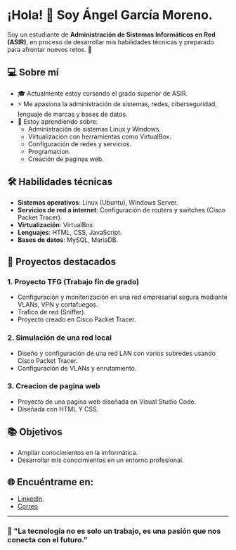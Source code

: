# ¡Hola! 👋 Soy Ángel García Moreno.

Soy un estudiante de **Administración de Sistemas Informáticos en Red (ASIR)**, en proceso de desarrollar mis habilidades técnicas y preparado para afrontar nuevos retos. 🚀

## 💻 Sobre mí
- 🎓 Actualmente estoy cursando el grado superior de ASIR.
- ⚡ Me apasiona la administración de sistemas, redes, ciberseguridad, lenguaje de marcas y bases de datos.
- 🌱 Estoy aprendiendo sobre:
  - Administración de sistemas Linux y Windows.
  - Virtualización con herramientas como  VirtualBox.
  - Configuración de redes y servicios.
  - Programacion.
  - Creación de paginas web.

## 🛠️ Habilidades técnicas
- **Sistemas operativos**: Linux (Ubuntu), Windows Server.
- **Servicios de red a internet**: Configuración de routers y switches (Cisco Packet Tracer).
- **Virtualización**: VirtualBox.
- **Lenguajes**: HTML, CSS, JavaScript.
- **Bases de datos**: MySQL, MariaDB.

## 📂 Proyectos destacados
### 1. **Proyecto TFG (Trabajo  fin de grado)**
- Configuración y monitorización en una red empresarial segura mediante VLANs, VPN y cortafuegos.
- Trafico de red (Sniffer).
- Proyecto creado en Cisco Packet Tracer.

### 2. **Simulación de una red local**
- Diseño y configuración de una red LAN con varios subredes usando Cisco Packet Tracer.
- Configuración de VLANs y enrutamiento.

### 3. **Creacion de pagina web**
- Proyecto de una pagina web diseñada en Visual Studio Code.
- Diseñada con HTML Y CSS.

## 📚 Objetivos
- Ampliar conocimientos en la imformática.
- Desarrollar mis conocimientos en un entorno profesional.

## 🌐 Encuéntrame en:
- [LinkedIn](https://www.linkedin.com/in/angel-garcia-moreno-b44082290/).
- [Correo](angel.garciamorenosr@gmail.com)

---
### 🎯 "La tecnología no es solo un trabajo, es una pasión que nos conecta con el futuro."
